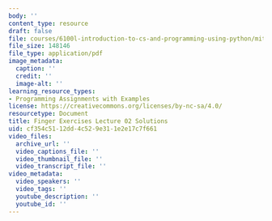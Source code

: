 ```yaml
---
body: ''
content_type: resource
draft: false
file: courses/6100l-introduction-to-cs-and-programming-using-python/mit6_100l_f22_ex02_sol.pdf
file_size: 148146
file_type: application/pdf
image_metadata:
  caption: ''
  credit: ''
  image-alt: ''
learning_resource_types:
- Programming Assignments with Examples
license: https://creativecommons.org/licenses/by-nc-sa/4.0/
resourcetype: Document
title: Finger Exercises Lecture 02 Solutions
uid: cf354c51-12dd-4c52-9e31-1e2e17c7f661
video_files:
  archive_url: ''
  video_captions_file: ''
  video_thumbnail_file: ''
  video_transcript_file: ''
video_metadata:
  video_speakers: ''
  video_tags: ''
  youtube_description: ''
  youtube_id: ''
---
```

